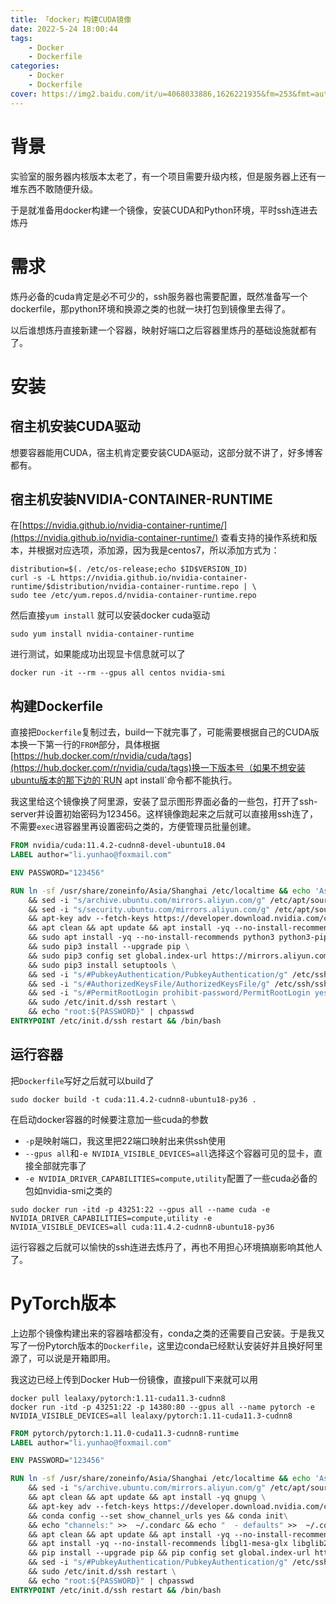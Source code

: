 ```yaml
---
title: 「docker」构建CUDA镜像
date: 2022-5-24 18:00:44
tags:
	- Docker
	- Dockerfile
categories:
	- Docker
	- Dockerfile
cover: https://img2.baidu.com/it/u=4068033886,1626221935&fm=253&fmt=auto&app=120&f=PNG?w=640&h=286
---
```


# 背景

实验室的服务器内核版本太老了，有一个项目需要升级内核，但是服务器上还有一堆东西不敢随便升级。

于是就准备用docker构建一个镜像，安装CUDA和Python环境，平时ssh连进去炼丹

# 需求

炼丹必备的cuda肯定是必不可少的，ssh服务器也需要配置，既然准备写一个dockerfile，那python环境和换源之类的也就一块打包到镜像里去得了。

以后谁想炼丹直接新建一个容器，映射好端口之后容器里炼丹的基础设施就都有了。

# 安装

## 宿主机安装CUDA驱动

想要容器能用CUDA，宿主机肯定要安装CUDA驱动，这部分就不讲了，好多博客都有。

## 宿主机安装NVIDIA-CONTAINER-RUNTIME

在[https://nvidia.github.io/nvidia-container-runtime/](https://nvidia.github.io/nvidia-container-runtime/) 查看支持的操作系统和版本，并根据对应选项，添加源，因为我是centos7，所以添加方式为：

```shell
distribution=$(. /etc/os-release;echo $ID$VERSION_ID)
curl -s -L https://nvidia.github.io/nvidia-container-runtime/$distribution/nvidia-container-runtime.repo | \
sudo tee /etc/yum.repos.d/nvidia-container-runtime.repo
```

然后直接`yum install` 就可以安装docker cuda驱动

```shell
sudo yum install nvidia-container-runtime
```

进行测试，如果能成功出现显卡信息就可以了

```shell
docker run -it --rm --gpus all centos nvidia-smi
```

## 构建Dockerfile

直接把`Dockerfile`复制过去，build一下就完事了，可能需要根据自己的CUDA版本换一下第一行的`FROM`部分，具体根据[https://hub.docker.com/r/nvidia/cuda/tags](https://hub.docker.com/r/nvidia/cuda/tags)换一下版本号（如果不想安装ubuntu版本的那下边的`RUN apt install`命令都不能执行。

我这里给这个镜像换了阿里源，安装了显示图形界面必备的一些包，打开了ssh-server并设置初始密码为123456。这样镜像跑起来之后就可以直接用ssh连了，不需要`exec`进容器里再设置密码之类的，方便管理员批量创建。

```dockerfile
FROM nvidia/cuda:11.4.2-cudnn8-devel-ubuntu18.04
LABEL author="li.yunhao@foxmail.com"

ENV PASSWORD="123456" 

RUN ln -sf /usr/share/zoneinfo/Asia/Shanghai /etc/localtime && echo 'Asia/Shanghai' >/etc/timezone \ 
    && sed -i "s/archive.ubuntu.com/mirrors.aliyun.com/g" /etc/apt/sources.list \
    && sed -i "s/security.ubuntu.com/mirrors.aliyun.com/g" /etc/apt/sources.list \
    && apt-key adv --fetch-keys https://developer.download.nvidia.com/compute/cuda/repos/ubuntu1804/x86_64/3bf863cc.pub \
    && apt clean && apt update && apt install -yq --no-install-recommends sudo \
    && sudo apt install -yq --no-install-recommends python3 python3-pip libgl1-mesa-glx libglib2.0-0 libsm6 libxext6 libxrender-dev openssh-server \
    && sudo pip3 install --upgrade pip \
    && sudo pip3 config set global.index-url https://mirrors.aliyun.com/pypi/simple \
    && sudo pip3 install setuptools \
    && sed -i "s/#PubkeyAuthentication/PubkeyAuthentication/g" /etc/ssh/sshd_config \
    && sed -i "s/#AuthorizedKeysFile/AuthorizedKeysFile/g" /etc/ssh/sshd_config \
    && sed -i "s/#PermitRootLogin prohibit-password/PermitRootLogin yes/g" /etc/ssh/sshd_config \
    && sudo /etc/init.d/ssh restart \
    && echo "root:${PASSWORD}" | chpasswd
ENTRYPOINT /etc/init.d/ssh restart && /bin/bash

```

## 运行容器

把`Dockerfile`写好之后就可以build了

```shell
sudo docker build -t cuda:11.4.2-cudnn8-ubuntu18-py36 .
```

在启动docker容器的时候要注意加一些cuda的参数

* `-p`是映射端口，我这里把22端口映射出来供ssh使用
* `--gpus all`和`-e NVIDIA_VISIBLE_DEVICES=all`选择这个容器可见的显卡，直接全部就完事了
* `-e NVIDIA_DRIVER_CAPABILITIES=compute,utility`配置了一些cuda必备的包如nvidia-smi之类的

```shell
sudo docker run -itd -p 43251:22 --gpus all --name cuda -e NVIDIA_DRIVER_CAPABILITIES=compute,utility -e NVIDIA_VISIBLE_DEVICES=all cuda:11.4.2-cudnn8-ubuntu18-py36
```

运行容器之后就可以愉快的ssh连进去炼丹了，再也不用担心环境搞崩影响其他人了。

# PyTorch版本

上边那个镜像构建出来的容器啥都没有，conda之类的还需要自己安装。于是我又写了一份Pytorch版本的`Dockerfile`，这里边conda已经默认安装好并且换好阿里源了，可以说是开箱即用。

我这边已经上传到Docker Hub一份镜像，直接pull下来就可以用

```shell
docker pull lealaxy/pytorch:1.11-cuda11.3-cudnn8
docker run -itd -p 43251:22 -p 14380:80 --gpus all --name pytorch -e NVIDIA_VISIBLE_DEVICES=all lealaxy/pytorch:1.11-cuda11.3-cudnn8
```



```dockerfile
FROM pytorch/pytorch:1.11.0-cuda11.3-cudnn8-runtime
LABEL author="li.yunhao@foxmail.com"

ENV PASSWORD="123456" 

RUN ln -sf /usr/share/zoneinfo/Asia/Shanghai /etc/localtime && echo 'Asia/Shanghai' >/etc/timezone \ 
    && sed -i "s/archive.ubuntu.com/mirrors.aliyun.com/g" /etc/apt/sources.list && sed -i "s/security.ubuntu.com/mirrors.aliyun.com/g" /etc/apt/sources.list \
    && apt clean && apt update && apt install -yq gnupg \
    && apt-key adv --fetch-keys https://developer.download.nvidia.com/compute/cuda/repos/ubuntu1804/x86_64/3bf863cc.pub \
    && conda config --set show_channel_urls yes && conda init\
    && echo "channels:" >>  ~/.condarc && echo "  - defaults" >>  ~/.condarc && echo "default_channels:" >>  ~/.condarc && echo "  - http://mirrors.aliyun.com/anaconda/pkgs/main" >>  ~/.condarc && echo "  - http://mirrors.aliyun.com/anaconda/pkgs/r" >>  ~/.condarc && echo "  - http://mirrors.aliyun.com/anaconda/pkgs/msys2" >>  ~/.condarc && echo "custom_channels:" >>  ~/.condarc && echo "  conda-forge: http://mirrors.aliyun.com/anaconda/cloud" >>  ~/.condarc && echo "  msys2: http://mirrors.aliyun.com/anaconda/cloud" >>  ~/.condarc && echo "  bioconda: http://mirrors.aliyun.com/anaconda/cloud" >>  ~/.condarc && echo "  menpo: http://mirrors.aliyun.com/anaconda/cloud" >>  ~/.condarc && echo "  pytorch: http://mirrors.aliyun.com/anaconda/cloud" >>  ~/.condarc && echo "  simpleitk: http://mirrors.aliyun.com/anaconda/cloud" >>  ~/.condarc \
    && apt clean && apt update && apt install -yq --no-install-recommends sudo \
    && apt install -yq --no-install-recommends libgl1-mesa-glx libglib2.0-0 libsm6 libxext6 libxrender-dev openssh-server git wget curl\
    && pip install --upgrade pip && pip config set global.index-url https://mirrors.aliyun.com/pypi/simple && pip install setuptools \
    && sed -i "s/#PubkeyAuthentication/PubkeyAuthentication/g" /etc/ssh/sshd_config && sed -i "s/#AuthorizedKeysFile/AuthorizedKeysFile/g" /etc/ssh/sshd_config && sed -i "s/#PermitRootLogin prohibit-password/PermitRootLogin yes/g" /etc/ssh/sshd_config \
    && sudo /etc/init.d/ssh restart \
    && echo "root:${PASSWORD}" | chpasswd
ENTRYPOINT /etc/init.d/ssh restart && /bin/bash
```

